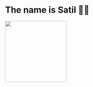 # The name is Satil  👋🏻

<a href="https://github.com/satilpereira/github-readme-stats">
  <img height=200 align="center" src="https://github-readme-status-olive.vercel.app/api?username=satilpereira&show=reviews&hide=prs&number_format=long&rank_icon=github&include_all_commits=true&show_icons=true&theme=radical#gh-dark-mode-only" />
</a>
